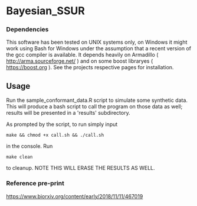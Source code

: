 # Bayesian_SSUR

### Dependencies
This software has been tested on UNIX systems only, on Windows it might work using Bash for Windows under the assumption that a recent version of the gcc compiler is available.
It depends heavily on Armadillo ( http://arma.sourceforge.net/ ) and on some boost libraryes ( https://boost.org ).
See the projects respective pages for installation.

## Usage
Run the sample_conformant_data.R script to simulate some synthetic data.
This will produce a bash script to call the program on those data as well; results will be presented in a 'results' subdirectory.

As prompted by the script, to run simply input

    make && chmod +x call.sh && ./call.sh
    
in the console. Run

    make clean
    
to cleanup. NOTE THIS WILL ERASE THE RESULTS AS WELL.

### Reference pre-print
https://www.biorxiv.org/content/early/2018/11/11/467019
